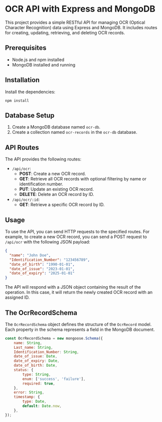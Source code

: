  # OCR API with Express and MongoDB

This project provides a simple RESTful API for managing OCR (Optical Character Recognition) data using Express and MongoDB. It includes routes for creating, updating, retrieving, and deleting OCR records.

## Prerequisites

- Node.js and npm installed
- MongoDB installed and running

## Installation

Install the dependencies:

```
npm install
```

## Database Setup

1. Create a MongoDB database named `ocr-db`.
2. Create a collection named `ocr-records` in the `ocr-db` database.

## API Routes

The API provides the following routes:

- `/api/ocr`:
  - **POST**: Create a new OCR record.
  - **GET**: Retrieve all OCR records with optional filtering by name or identification number.
  - **PUT**: Update an existing OCR record.
  - **DELETE**: Delete an OCR record by ID.
- `/api/ocr/:id`:
  - **GET**: Retrieve a specific OCR record by ID.

## Usage

To use the API, you can send HTTP requests to the specified routes. For example, to create a new OCR record, you can send a POST request to `/api/ocr` with the following JSON payload:

```json
{
  "name": "John Doe",
  "Identification_Number": "123456789",
  "date_of_birth": "1990-01-01",
  "date_of_issue": "2023-01-01",
  "date_of_expiry": "2025-01-01"
}
```

The API will respond with a JSON object containing the result of the operation. In this case, it will return the newly created OCR record with an assigned ID.

##  The OcrRecordSchema

The `OcrRecordSchema` object defines the structure of the `OcrRecord` model. Each property in the schema represents a field in the MongoDB document.

```javascript
const OcrRecordSchema = new mongoose.Schema({
    name: String,
    Last_name: String,
    Identification_Number: String,
    date_of_issue: Date,
    date_of_expiry: Date,
    date_of_birth: Date,
    status: {
        type: String,
        enum: ['success', 'failure'],
        required: true,
    },
    error: String,
    timestamp: {
        type: Date,
        default: Date.now,
    },
});

